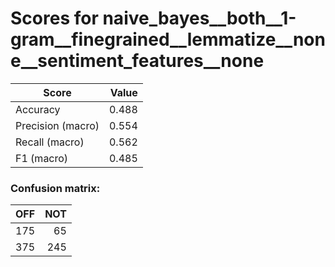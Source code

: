 # Scores for naive_bayes__both__1-gram__finegrained__lemmatize__none__sentiment_features__none
|      Score      |Value|
|-----------------|----:|
|Accuracy         |0.488|
|Precision (macro)|0.554|
|Recall (macro)   |0.562|
|F1 (macro)       |0.485|

### Confusion matrix:
|OFF|NOT|
|--:|--:|
|175| 65|
|375|245|
